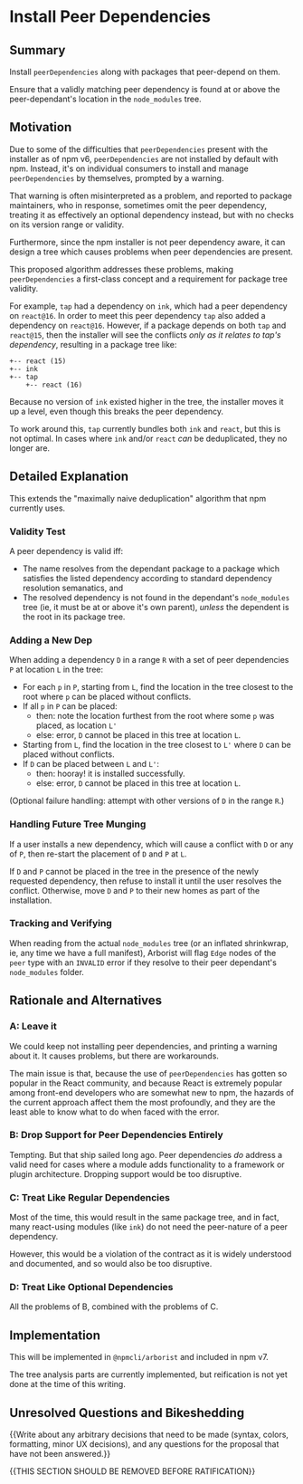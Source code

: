 # Install Peer Dependencies

## Summary

Install `peerDependencies` along with packages that peer-depend on them.

Ensure that a validly matching peer dependency is found at or above the
peer-dependant's location in the `node_modules` tree.

## Motivation

Due to some of the difficulties that `peerDependencies` present with the
installer as of npm v6, `peerDependencies` are not installed by default
with npm.  Instead, it's on individual consumers to install and manage
`peerDependencies` by themselves, prompted by a warning.

That warning is often misinterpreted as a problem, and reported to package
maintainers, who in response, sometimes omit the peer dependency, treating
it as effectively an optional dependency instead, but with no checks on its
version range or validity.

Furthermore, since the npm installer is not peer dependency aware, it
can design a tree which causes problems when peer dependencies are present.

This proposed algorithm addresses these problems, making `peerDependencies`
a first-class concept and a requirement for package tree validity.

For example, `tap` had a dependency on `ink`, which had a peer dependency on
`react@16`.  In order to meet this peer dependency `tap` also added a
dependency on `react@16`.  However, if a package depends on both `tap` and
`react@15`, then the installer will see the conflicts _only as it relates
to tap's dependency_, resulting in a package tree like:

```
+-- react (15)
+-- ink
+-- tap
    +-- react (16)
```

Because no version of `ink` existed higher in the tree, the installer
moves it up a level, even though this breaks the peer dependency.

To work around this, `tap` currently bundles both `ink` and `react`, but
this is not optimal.  In cases where `ink` and/or `react` _can_ be
deduplicated, they no longer are.

## Detailed Explanation

This extends the "maximally naive deduplication" algorithm that npm
currently uses.

### Validity Test

A peer dependency is valid iff:

- The name resolves from the dependant package to a package which satisfies
  the listed dependency according to standard dependency resolution
  semanatics, and
- The resolved dependency is not found in the dependant's `node_modules`
  tree (ie, it must be at or above it's own parent), _unless_ the dependent
  is the root in its package tree.

### Adding a New Dep

When adding a dependency `D` in a range `R` with a set of peer dependencies
`P` at location `L` in the tree:

- For each `p` in `P`, starting from `L`, find the location in the
  tree closest to the root where `p` can be placed without conflicts.
- If all `p` in `P` can be placed:
    - then: note the location furthest from the root where some `p` was
      placed, as location `L'`
    - else: error, `D` cannot be placed in this tree at location `L`.
- Starting from `L`, find the location in the tree closest to `L'` where
  `D` can be placed without conflicts.
- If `D` can be placed between `L` and `L'`:
  - then: hooray!  it is installed successfully.
  - else: error, `D` cannot be placed in this tree at location `L`.

(Optional failure handling: attempt with other versions of `D` in the range
`R`.)

### Handling Future Tree Munging

If a user installs a new dependency, which will cause a conflict with
`D` or any of `P`, then re-start the placement of `D` and `P` at `L`.

If `D` and `P` cannot be placed in the tree in the presence of the newly
requested dependency, then refuse to install it until the user resolves the
conflict.  Otherwise, move `D` and `P` to their new homes as part of the
installation.

### Tracking and Verifying

When reading from the actual `node_modules` tree (or an inflated
shrinkwrap, ie, any time we have a full manifest), Arborist will flag
`Edge` nodes of the `peer` type with an `INVALID` error if they resolve to
their peer dependant's `node_modules` folder.

## Rationale and Alternatives

### A: Leave it

We could keep not installing peer dependencies, and printing a warning
about it.  It causes problems, but there are workarounds.

The main issue is that, because the use of `peerDependencies` has gotten so
popular in the React community, and because React is extremely popular
among front-end developers who are somewhat new to npm, the hazards of the
current approach affect them the most profoundly, and they are the least
able to know what to do when faced with the error.

### B: Drop Support for Peer Dependencies Entirely

Tempting.  But that ship sailed long ago.  Peer dependencies _do_ address a
valid need for cases where a module adds functionality to a framework or
plugin architecture.  Dropping support would be too disruptive.

### C: Treat Like Regular Dependencies

Most of the time, this would result in the same package tree, and in fact,
many react-using modules (like `ink`) do not need the peer-nature of a
peer dependency.

However, this would be a violation of the contract as it is widely
understood and documented, and so would also be too disruptive.

### D: Treat Like Optional Dependencies

All the problems of B, combined with the problems of C.

## Implementation

This will be implemented in `@npmcli/arborist` and included in npm v7.

The tree analysis parts are currently implemented, but reification is not
yet done at the time of this writing.

## Unresolved Questions and Bikeshedding

{{Write about any arbitrary decisions that need to be made (syntax, colors, formatting, minor UX decisions), and any questions for the proposal that have not been answered.}}

{{THIS SECTION SHOULD BE REMOVED BEFORE RATIFICATION}}
